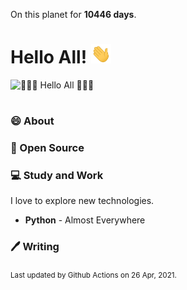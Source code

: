 On this planet for **10446 days**.

# Hello All! <img src="assets/wave.gif" width="32px" alt="">

<img src="assets/banner.png" style="margin-bottom:16px;" alt="👋👋👋 Hello All 👋👋👋">

### 😄 About


### 🙏 Open Source


### 💻 Study and Work

I love to explore new technologies. 

- **Python** - Almost Everywhere

### 🖊️ Writing

<sub>Last updated by Github Actions on 26 Apr, 2021.</sub>